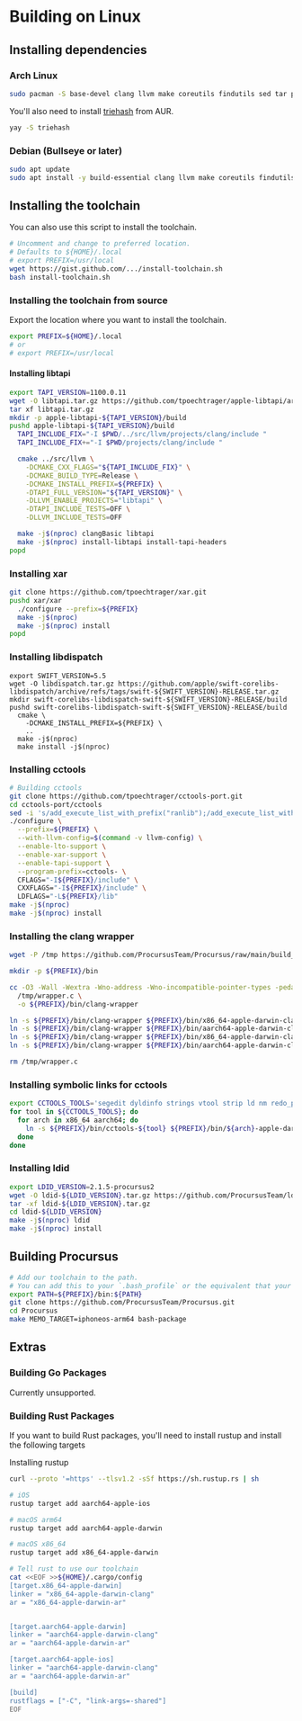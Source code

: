 # Building on Linux

## Installing dependencies

### Arch Linux

```bash
sudo pacman -S base-devel clang llvm make coreutils findutils sed tar patch bash openssl gnupg libtool automake bison flex groff fakeroot dpkg zstd ncurses wget cmake docbook-xsl python git pkg-config gettext po4a unzip triehash meson ninja curl
```

You'll also need to install [triehash](https://aur.archlinux.org/packages/triehash/) from AUR.

```bash
yay -S triehash
```

### Debian (Bullseye or later)

```bash
sudo apt update
sudo apt install -y build-essential clang llvm make coreutils findutils sed tar patch bash openssl gnupg libtool automake bison flex groff fakeroot dpkg zstd libncurses6 wget cmake docbook-xsl python3 git pkg-config autopoint po4a unzip triehash meson ninja-build curl llvm-dev uuid-dev
```

## Installing the toolchain

You can also use this script to install the toolchain.

```bash
# Uncomment and change to preferred location.
# Defaults to ${HOME}/.local
# export PREFIX=/usr/local
wget https://gist.github.com/.../install-toolchain.sh
bash install-toolchain.sh
```

### Installing the toolchain from source

Export the location where you want to install the toolchain.

```bash
export PREFIX=${HOME}/.local
# or
# export PREFIX=/usr/local
```

#### Installing libtapi

```bash
export TAPI_VERSION=1100.0.11
wget -O libtapi.tar.gz https://github.com/tpoechtrager/apple-libtapi/archive/refs/heads/${TAPI_VERSION}.tar.gz
tar xf libtapi.tar.gz
mkdir -p apple-libtapi-${TAPI_VERSION}/build
pushd apple-libtapi-${TAPI_VERSION}/build
  TAPI_INCLUDE_FIX="-I $PWD/../src/llvm/projects/clang/include "
  TAPI_INCLUDE_FIX+="-I $PWD/projects/clang/include "

  cmake ../src/llvm \
    -DCMAKE_CXX_FLAGS="${TAPI_INCLUDE_FIX}" \
    -DCMAKE_BUILD_TYPE=Release \
    -DCMAKE_INSTALL_PREFIX=${PREFIX} \
    -DTAPI_FULL_VERSION="${TAPI_VERSION}" \
    -DLLVM_ENABLE_PROJECTS="libtapi" \
    -DTAPI_INCLUDE_TESTS=OFF \
    -DLLVM_INCLUDE_TESTS=OFF

  make -j$(nproc) clangBasic libtapi
  make -j$(nproc) install-libtapi install-tapi-headers
popd
```

### Installing xar

```bash
git clone https://github.com/tpoechtrager/xar.git
pushd xar/xar
  ./configure --prefix=${PREFIX}
  make -j$(nproc)
  make -j$(nproc) install
popd
```

### Installing libdispatch

```
export SWIFT_VERSION=5.5
wget -O libdispatch.tar.gz https://github.com/apple/swift-corelibs-libdispatch/archive/refs/tags/swift-${SWIFT_VERSION}-RELEASE.tar.gz
mkdir swift-corelibs-libdispatch-swift-${SWIFT_VERSION}-RELEASE/build
pushd swift-corelibs-libdispatch-swift-${SWIFT_VERSION}-RELEASE/build
  cmake \
    -DCMAKE_INSTALL_PREFIX=${PREFIX} \
    ..
  make -j$(nproc)
  make install -j$(nproc)
```

### Installing cctools

```bash
# Building cctools
git clone https://github.com/tpoechtrager/cctools-port.git
cd cctools-port/cctools
sed -i 's/add_execute_list_with_prefix("ranlib");/add_execute_list_with_prefix("cctools-ranlib");/' ar/ar.c
./configure \
  --prefix=${PREFIX} \
  --with-llvm-config=$(command -v llvm-config) \
  --enable-lto-support \
  --enable-xar-support \
  --enable-tapi-support \
  --program-prefix=cctools- \
  CFLAGS="-I${PREFIX}/include" \
  CXXFLAGS="-I${PREFIX}/include" \
  LDFLAGS="-L${PREFIX}/lib"
make -j$(nproc)
make -j$(nproc) install

```

### Installing the clang wrapper

```bash
wget -P /tmp https://github.com/ProcursusTeam/Procursus/raw/main/build_tools/wrapper.c

mkdir -p ${PREFIX}/bin

cc -O3 -Wall -Wextra -Wno-address -Wno-incompatible-pointer-types -pedantic \
  /tmp/wrapper.c \
  -o ${PREFIX}/bin/clang-wrapper

ln -s ${PREFIX}/bin/clang-wrapper ${PREFIX}/bin/x86_64-apple-darwin-clang
ln -s ${PREFIX}/bin/clang-wrapper ${PREFIX}/bin/aarch64-apple-darwin-clang
ln -s ${PREFIX}/bin/clang-wrapper ${PREFIX}/bin/x86_64-apple-darwin-clang++
ln -s ${PREFIX}/bin/clang-wrapper ${PREFIX}/bin/aarch64-apple-darwin-clang++

rm /tmp/wrapper.c
```

### Installing symbolic links for cctools

```bash
export CCTOOLS_TOOLS='segedit dyldinfo strings vtool strip ld nm redo_prebinding machocheck mtoc inout as unwinddump makerelocs ar size ctf_insert codesign_allocate otool pagestuff cmpdylib lipo ranlib mtor ObjectDump checksyms libtool seg_addr_table install_name_tool bitcode_strip seg_hack nmedit check_dylib'
for tool in ${CCTOOLS_TOOLS}; do
  for arch in x86_64 aarch64; do
    ln -s ${PREFIX}/bin/cctools-${tool} ${PREFIX}/bin/${arch}-apple-darwin-${tool}
  done
done
```

### Installing ldid

```bash
export LDID_VERSION=2.1.5-procursus2
wget -O ldid-${LDID_VERSION}.tar.gz https://github.com/ProcursusTeam/ldid/archive/refs/tags/v2.1.5-${LDID_VERSION}.tar.gz
tar -xf ldid-${LDID_VERSION}.tar.gz
cd ldid-${LDID_VERSION}
make -j$(nproc) ldid
make -j$(nproc) install
```

## Building Procursus

<!-- LTO seems to be broken on Linux...
# Enable link-time optimization
export MEMO_FORCE_LTO=1
export MEMO_ALT_LTO_LIB=/usr/lib/libLTO.so
-->

```bash
# Add our toolchain to the path.
# You can add this to your `.bash_profile` or the equivalent that your shell uses.
export PATH=${PREFIX}/bin:${PATH}
git clone https://github.com/ProcursusTeam/Procursus.git
cd Procursus
make MEMO_TARGET=iphoneos-arm64 bash-package
```

## Extras

### Building Go Packages

Currently unsupported.

### Building Rust Packages

If you want to build Rust packages, you'll need to install rustup and install the following targets

Installing rustup

```bash
curl --proto '=https' --tlsv1.2 -sSf https://sh.rustup.rs | sh

# iOS
rustup target add aarch64-apple-ios

# macOS arm64
rustup target add aarch64-apple-darwin

# macOS x86_64
rustup target add x86_64-apple-darwin

# Tell rust to use our toolchain
cat <<EOF >>${HOME}/.cargo/config
[target.x86_64-apple-darwin]
linker = "x86_64-apple-darwin-clang"
ar = "x86_64-apple-darwin-ar"


[target.aarch64-apple-darwin]
linker = "aarch64-apple-darwin-clang"
ar = "aarch64-apple-darwin-ar"

[target.aarch64-apple-ios]
linker = "aarch64-apple-darwin-clang"
ar = "aarch64-apple-darwin-ar"

[build]
rustflags = ["-C", "link-args=-shared"]
EOF
```
